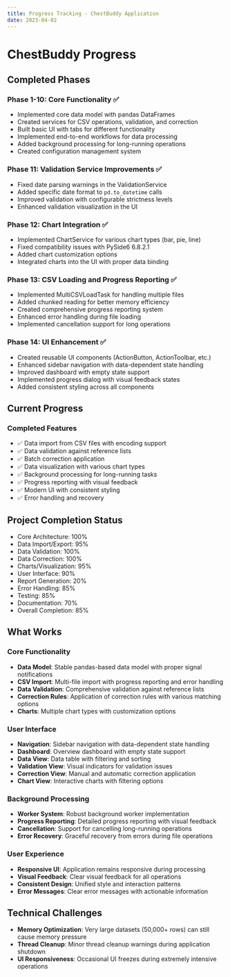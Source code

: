 ```yaml
---
title: Progress Tracking - ChestBuddy Application
date: 2023-04-02
---
```


# ChestBuddy Progress

## Completed Phases

### Phase 1-10: Core Functionality ✅
- Implemented core data model with pandas DataFrames
- Created services for CSV operations, validation, and correction
- Built basic UI with tabs for different functionality
- Implemented end-to-end workflows for data processing
- Added background processing for long-running operations
- Created configuration management system

### Phase 11: Validation Service Improvements ✅
- Fixed date parsing warnings in the ValidationService
- Added specific date format to `pd.to_datetime` calls
- Improved validation with configurable strictness levels
- Enhanced validation visualization in the UI

### Phase 12: Chart Integration ✅
- Implemented ChartService for various chart types (bar, pie, line)
- Fixed compatibility issues with PySide6 6.8.2.1
- Added chart customization options
- Integrated charts into the UI with proper data binding

### Phase 13: CSV Loading and Progress Reporting ✅
- Implemented MultiCSVLoadTask for handling multiple files
- Added chunked reading for better memory efficiency
- Created comprehensive progress reporting system
- Enhanced error handling during file loading
- Implemented cancellation support for long operations

### Phase 14: UI Enhancement ✅
- Created reusable UI components (ActionButton, ActionToolbar, etc.)
- Enhanced sidebar navigation with data-dependent state handling
- Improved dashboard with empty state support
- Implemented progress dialog with visual feedback states
- Added consistent styling across all components

## Current Progress

### Completed Features
- ✅ Data import from CSV files with encoding support
- ✅ Data validation against reference lists
- ✅ Batch correction application
- ✅ Data visualization with various chart types
- ✅ Background processing for long-running tasks
- ✅ Progress reporting with visual feedback
- ✅ Modern UI with consistent styling
- ✅ Error handling and recovery

## Project Completion Status

- Core Architecture: 100%
- Data Import/Export: 95%
- Data Validation: 100%
- Data Correction: 100%
- Charts/Visualization: 95%
- User Interface: 90%
- Report Generation: 20%
- Error Handling: 85%
- Testing: 85%
- Documentation: 70%
- Overall Completion: 85%

## What Works

### Core Functionality
- **Data Model**: Stable pandas-based data model with proper signal notifications
- **CSV Import**: Multi-file import with progress reporting and error handling
- **Data Validation**: Comprehensive validation against reference lists
- **Correction Rules**: Application of correction rules with various matching options
- **Charts**: Multiple chart types with customization options

### User Interface
- **Navigation**: Sidebar navigation with data-dependent state handling
- **Dashboard**: Overview dashboard with empty state support
- **Data View**: Data table with filtering and sorting
- **Validation View**: Visual indicators for validation issues
- **Correction View**: Manual and automatic correction application
- **Chart View**: Interactive charts with filtering options

### Background Processing
- **Worker System**: Robust background worker implementation
- **Progress Reporting**: Detailed progress reporting with visual feedback
- **Cancellation**: Support for cancelling long-running operations
- **Error Recovery**: Graceful recovery from errors during file operations

### User Experience
- **Responsive UI**: Application remains responsive during processing
- **Visual Feedback**: Clear visual feedback for all operations
- **Consistent Design**: Unified style and interaction patterns
- **Error Messages**: Clear error messages with actionable information

## Technical Challenges

- **Memory Optimization**: Very large datasets (50,000+ rows) can still cause memory pressure
- **Thread Cleanup**: Minor thread cleanup warnings during application shutdown
- **UI Responsiveness**: Occasional UI freezes during extremely intensive operations